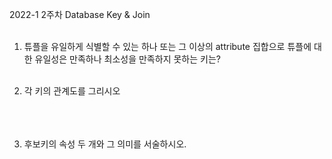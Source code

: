 2022-1 2주차 Database Key & Join<br><br>

1. 튜플을 유일하게 식별할 수 있는 하나 또는 그 이상의 attribute 집합으로 튜플에 대한 유일성은 만족하나 최소성을 만족하지 못하는 키는?<br><br>


2. 각 키의 관계도를 그리시오<br><br><br><br>












3. 후보키의 속성 두 개와 그 의미를 서술하시오.<br>
